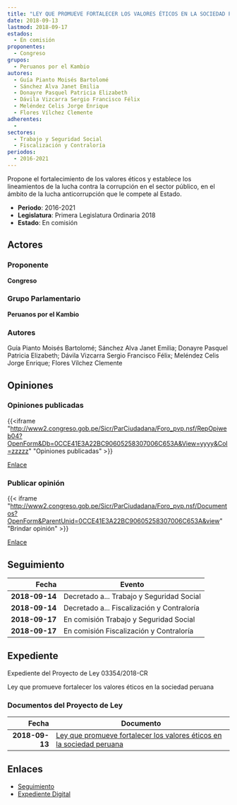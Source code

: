 ```yaml
---
title: "LEY QUE PROMUEVE FORTALECER LOS VALORES ÉTICOS EN LA SOCIEDAD PERUANA"
date: 2018-09-13
lastmod: 2018-09-17
estados: 
  - En comisión
proponentes: 
  - Congreso
grupos: 
  - Peruanos por el Kambio
autores: 
  - Guía Pianto Moisés Bartolomé
  - Sánchez Alva Janet Emilia
  - Donayre Pasquel Patricia Elizabeth
  - Dávila Vizcarra Sergio Francisco Félix
  - Meléndez Celis Jorge Enrique
  - Flores Vílchez Clemente
adherentes: 
  - 
sectores: 
  - Trabajo y Seguridad Social
  - Fiscalización y Contraloría
periodos: 
  - 2016-2021
---
```


Propone el fortalecimiento de los valores éticos y establece los lineamientos de la lucha contra la corrupción en el sector público, en el ámbito de la lucha anticorrupción que le compete al Estado.

- **Periodo**: 2016-2021
- **Legislatura**: Primera Legislatura Ordinaria 2018
- **Estado**: En comisión

## Actores

### Proponente

**Congreso**

### Grupo Parlamentario

**Peruanos por el Kambio**

### Autores

Guía Pianto Moisés Bartolomé; Sánchez Alva Janet Emilia; Donayre Pasquel Patricia Elizabeth; Dávila Vizcarra Sergio Francisco Félix; Meléndez Celis Jorge Enrique; Flores Vílchez Clemente


## Opiniones

### Opiniones publicadas

{{<iframe "http://www2.congreso.gob.pe/Sicr/ParCiudadana/Foro_pvp.nsf/RepOpiweb04?OpenForm&Db=0CCE41E3A22BC90605258307006C653A&View=yyyy&Col=zzzzz" "Opiniones publicadas" >}}

[Enlace](http://www2.congreso.gob.pe/Sicr/ParCiudadana/Foro_pvp.nsf/RepOpiweb04?OpenForm&Db=0CCE41E3A22BC90605258307006C653A&View=yyyy&Col=zzzzz)
### Publicar opinión

{{< iframe "http://www2.congreso.gob.pe/Sicr/ParCiudadana/Foro_pvp.nsf/Documentos?OpenForm&ParentUnid=0CCE41E3A22BC90605258307006C653A&view" "Brindar opinión" >}}

[Enlace](http://www2.congreso.gob.pe/Sicr/ParCiudadana/Foro_pvp.nsf/Documentos?OpenForm&ParentUnid=0CCE41E3A22BC90605258307006C653A&view)

## Seguimiento

| Fecha | Evento |
|------:|--------|
| **2018-09-14** | Decretado a... Trabajo y Seguridad Social|
| **2018-09-14** | Decretado a... Fiscalización y Contraloría|
| **2018-09-17** | En comisión Trabajo y Seguridad Social|
| **2018-09-17** | En comisión Fiscalización y Contraloría|


## Expediente

Expediente del Proyecto de Ley 03354/2018-CR

Ley que promueve fortalecer los valores éticos en la sociedad peruana


### Documentos del Proyecto de Ley

| Fecha | Documento |
|------:|--------|
| **2018-09-13** | [Ley que promueve fortalecer los valores éticos en la sociedad peruana](http://www.leyes.congreso.gob.pe/Documentos/2016_2021/Proyectos_de_Ley_y_de_Resoluciones_Legislativas/PL0335420180913..PDF) |

## Enlaces 

- [Seguimiento](http://www2.congreso.gob.pe/Sicr/TraDocEstProc/CLProLey2016.nsf/f7fff46988ca05b1052578e100829cc7/b860720efce9597a05258307006a176b?OpenDocument)
- [Expediente Digital](http://www2.congreso.gob.pe/Sicr/TraDocEstProc/CLProLey2016.nsf/f7fff46988ca05b1052578e100829cc7/b860720efce9597a05258307006a176b?OpenDocument&Click=05257FB7005EB655.eb71d0cf91d8294e05256cdf006b5706/$Body/0.1C6C)
